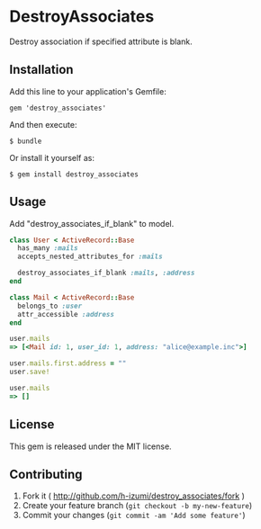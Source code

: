 # DestroyAssociates

Destroy association if specified attribute is blank.

## Installation

Add this line to your application's Gemfile:

    gem 'destroy_associates'

And then execute:

    $ bundle

Or install it yourself as:

    $ gem install destroy_associates

## Usage

Add "destroy_associates_if_blank" to model.

```ruby
class User < ActiveRecord::Base
  has_many :mails
  accepts_nested_attributes_for :mails

  destroy_associates_if_blank :mails, :address
end

class Mail < ActiveRecord::Base
  belongs_to :user
  attr_accessible :address
end
```

```ruby
user.mails
=> [<Mail id: 1, user_id: 1, address: "alice@example.inc">]

user.mails.first.address = ""
user.save!

user.mails
=> []
```

## License
This gem is released under the MIT license.

## Contributing

1. Fork it ( http://github.com/h-izumi/destroy_associates/fork )
2. Create your feature branch (`git checkout -b my-new-feature`)
3. Commit your changes (`git commit -am 'Add some feature'`)
